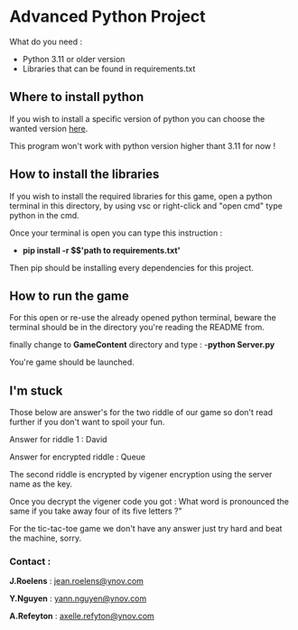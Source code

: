 # Advanced Python Project

What do you need : 
- Python 3.11 or older version
- Libraries that can be found in requirements.txt

## Where to install python

If you wish to install a specific version of python you can choose the wanted version [here](https://www.python.org/downloads/).

This program won't work with python version higher thant 3.11 for now !

## How to install the libraries

If you wish to install the required libraries for this game, open a python terminal in this directory, by using vsc or right-click and "open cmd" type python in the cmd.

Once your terminal is open you can type this instruction :
- **pip install -r $$'path to requirements.txt'**

Then pip should be installing every dependencies for this project.

## How to run the game

For this open or re-use the already opened python terminal, beware the terminal should be in the directory you're reading the README from.

finally change to **GameContent** directory and type :
-**python Server.py**

You're game should be launched.

## I'm stuck

Those below are answer's for the two riddle of our game so don't read further if you don't want to spoil your fun.


Answer for riddle 1 : David

Answer for encrypted riddle : Queue 

The second riddle is encrypted by vigener encryption using the server name as the key.

Once you decrypt the vigener code you got : What word is pronounced the same if you take away four of its five letters ?"

For the tic-tac-toe game we don't have any answer just try hard and beat the machine, sorry.

### Contact :
**J.Roelens** : jean.roelens@ynov.com

**Y.Nguyen** : yann.nguyen@ynov.com

**A.Refeyton** : axelle.refyton@ynov.com